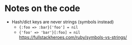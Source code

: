 # Notes on the code
 - Hash/dict keys are never strings (symbols instead)
	- `{:foo => :bar}['foo'] = nil`
	- `{'foo' => 'bar'}[:foo] = nil`
	https://fullstackheroes.com/ruby/symbols-vs-strings/